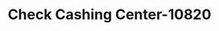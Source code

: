 ---
f_zip-code: 82609
f_state-code: WY
title: Check Cashing Center-10820
f_phone: 307-266-3105
f_city-only: Casper
f_address: 1230 S Beverly Street Casper
f_location-unique-id: '10820'
slug: check-cashing-center-10820
updated-on: '2024-05-30T13:46:58.046Z'
created-on: '2024-05-30T13:36:59.803Z'
published-on: '2024-05-30T13:54:32.469Z'
f_city-state: cms/city/casper-wy.md
f_company: cms/company/check-cashing-center.md
f_state: cms/state/wyoming.md
layout: '[payday-loan].html'
tags: payday-loan
---